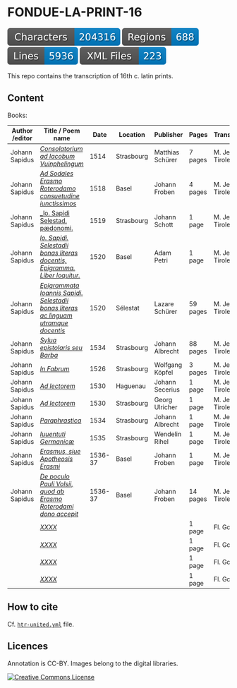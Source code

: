 # FONDUE-LA-PRINT-16

![characters badge](badges/characters.svg) ![regions badge](badges/regions.svg) ![lines badge](badges/lines.svg) ![files badge](badges/files.svg)

This repo contains the transcription of 16th c. latin prints.

## Content


Books:

| Author /editor  | Title / Poem name                                                                                       | Date | Location   | Publisher        | Pages    | Transcription     |
|-----------------|---------------------------------------------------------------------------------------------------------|------|------------|------------------|----------|-------------------|
| Johann Sapidus  | [_Consolatorium ad Iacobum Vuinphelingum_](http://mdz-nbn-resolving.de/urn:nbn:de:bvb:12-bsb11220220-4) | 1514 | Strasbourg | Matthias Schürer | 7 pages  | M. Jeannot-Tirole |
| Johann Sapidus  | [_Ad Sodales Erasmo Roterodamo consuetudine iunctissimos_](http://data.onb.ac.at/ABO/%2BZ178332305)     | 1518 | Basel      | Johann Froben    | 4 pages  | M. Jeannot-Tirole |
| Johann Sapidus  | [_lo. Sapidi Selestad. pædonomi.](https://mdz-nbn-resolving.de/urn:nbn:de:bvb:12-bsb00080053-6)        | 1519 | Strasbourg | Johann Schott    | 1 page   | M. Jeannot-Tirole |
| Johann Sapidus  | [_lo. Sapidi. Selestadii bonas literas docentis, Epigramma. Liber loquitur._](https://mdz-nbn-resolving.de/urn:nbn:de:bvb:12-bsb10984759-7) | 1520 | Basel | Adam Petri | 1 page | M. Jeannot-Tirole |
| Johann Sapidus  | [_Epigrammata Ioannis Sapidi. Selestadii bonas literas ac linguam utramque docentis_](https://mdz-nbn-resolving.de/urn:nbn:de:bvb:12-bsb10203276-3) | 1520 | Sélestat | Lazare Schürer | 59 pages | M. Jeannot-Tirole |
| Johann Sapidus  | [_Sylua epistolaris seu Barba_](http://dx.doi.org/10.25673/opendata2-175)                               | 1534 | Strasbourg | Johann Albrecht   | 88 pages | M. Jeannot-Tirole |
| Johann Sapidus  | [_In Fabrum_](http://mdz-nbn-resolving.de/urn:nbn:de:bvb:12-bsb00027164-7)                              | 1526 | Strasbourg | Wolfgang Köpfel   | 3 pages  | M. Jeannot-Tirole |
| Johann Sapidus  | [_Ad lectorem_](http://mdz-nbn-resolving.de/urn:nbn:de:bvb:12-bsb10933854-1)                            | 1530 | Haguenau   | Johann Secerius   | 1 page   | M. Jeannot-Tirole |
| Johann Sapidus  | [_Ad lectorem_](http://mdz-nbn-resolving.de/urn:nbn:de:bvb:12-bsb10933854-1)                            | 1530 | Strasbourg | Georg Ulricher    | 1 page   | M. Jeannot-Tirole |
| Johann Sapidus  | [_Paraphrastica_](http://data.onb.ac.at/ABO/+Z180244804)                                                | 1534 | Strasbourg | Johann Albrecht   | 1 page   | M. Jeannot-Tirole |
| Johann Sapidus  | [_Iuuentuti Germanicæ_](https://nbn-resolving.org/urn:nbn:de:gbv:3:1-185616)                            | 1535 | Strasbourg | Wendelin Rihel    | 1 page   | M. Jeannot-Tirole |
| Johann Sapidus  | [_Erasmus, siue Apotheosis Erasmi_](https://doi.org/10.3931/e-rara-3884)                                | 1536-37 | Basel   | Johann Froben     | 1 page   | M. Jeannot-Tirole |
| Johann Sapidus  | [_De poculo Pauli Volsii, quod ab Erasmo Roterodami dono accepit_](https://doi.org/10.3931/e-rara-3884) | 1536-37 | Basel   | Johann Froben     | 14 pages | M. Jeannot-Tirole |
|                 | [_XXXX_](https://www.e-rara.ch/)                                                                        |      |            |                   | 1 page   | Fl. Goy           |
|                 | [_XXXX_](https://www.e-rara.ch/)                                                                        |      |            |                   | 1 page   | Fl. Goy           |
|                 | [_XXXX_](https://www.e-rara.ch/)                                                                        |      |            |                   | 1 page   | Fl. Goy           |
|                 | [_XXXX_](https://www.e-rara.ch/)                                                                        |      |            |                   | 1 page   | Fl. Goy           |


## How to cite

Cf. [`htr-united.yml`](https://github.com/FoNDUE-HTR/FONDUE-LA-PRINT-16/blob/main/htr-united.yml) file.

## Licences
Annotation is CC-BY. Images belong to the digital libraries.

<a rel="license" href="https://creativecommons.org/licenses/by/2.0"><img alt="Creative Commons License" style="border-width:0" src="https://i.creativecommons.org/l/by/2.0/88x31.png" /></a><br />
